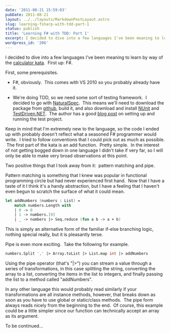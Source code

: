 ```yaml
---
date: '2011-08-21 15:59:03'
pubDate: 2011-08-21
layout: ../../layouts/MarkdownPostLayout.astro
slug: learning-fsharp-with-tdd-part-1
status: publish
title: 'Learning F# with TDD: Part 1'
excerpt: I decided to dive into a few languages I've been meaning to learn by way of Roy Osherove's calculator kata. First up - F#.
wordpress_id: '206'
---
```


I decided to dive into a few languages I've been meaning to learn by way of the [calculator kata](http://osherove.com/tdd-kata-1/).  First up: F#.

First, some prerequisites.



	
  * F#, obviously.  This comes with VS 2010 so you probably already have it.

	
  * We're doing TDD, so we need some sort of testing framework.  I decided to go with [NaturalSpec](http://www.navision-blog.de/2009/11/08/getting-started-with-naturalspec/).  This means we'll need to download the package from [github](https://github.com/forki/NaturalSpec), build it, and also download and install [NUnit](http://www.nunit.org/index.php?p=download) and [TestDriven.NET](http://testdriven.net/default.aspx).  The author has a good [blog post](http://www.navision-blog.de/2009/11/08/getting-started-with-naturalspec/) on setting up and running the test project.


Keep in mind that I'm extremely new to the language, so the code I ended up with probably doesn't reflect what a seasoned F# programmer would write.  I tried to follow conventions that I could pick out as much as possible.  The first part of the kata is an add function.  Pretty simple.  In the interest of not getting bogged down in one language I didn't take if very far, so I will only be able to make very broad observations at this point.

Two positive things that I took away from it:  pattern matching and pipe.

Pattern matching is something that I knew was popular in functional programming circle but had never experienced first hand.  Now that I have a taste of it I think it's a handy abstraction, but I have a feeling that I haven't even begun to scratch the surface of what it could mean.

```fs
let addNumbers (numbers : List) =
    match numbers.Length with
    | 0 -> 0
    | 1 -> numbers.[0]
    | _ -> numbers |> Seq.reduce (fun a b -> a + b)
```

This is simply an alternative form of the familiar if-else branching logic, nothing special really, but it is pleasantly terse.

Pipe is even more exciting.  Take the following for example.

```fs
numbers.Split ',' |> Array.toList |> List.map int |> addNumbers
```

Using the pipe operator (that's "|>") you can stream a value through a series of transformations, in this case splitting the string, converting the array to a list, converting the items in the list to integers, and finally passing the list to a method called "addNumbers".

In any other language this would probably read similarly if your transformations are all instance methods, however, that breaks down as soon as you have to use global or static/class methods.  The pipe form always reads nicely from the beginning to the end.  Of course, this example could be a little simpler since our function can technically accept an array as its argument.

To be continued...
